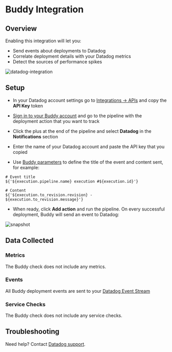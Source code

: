# Buddy Integration

## Overview

Enabling this integration will let you:

- Send events about deployments to Datadog
- Correlate deployment details with your Datadog metrics
- Detect the sources of performance spikes

![datadog-integration][1]

## Setup

- In your Datadog account settings go to [Integrations -> APIs][2] and copy the **API Key** token

- [Sign in to your Buddy account][3] and go to the pipeline with the deployment action that you want to track

- Click the plus at the end of the pipeline and select **Datadog** in the **Notifications** section

- Enter the name of your Datadog account and paste the API key that you copied

- Use [Buddy parameters][4] to define the title of the event and content sent, for example:

```text
# Event title
${'${execution.pipeline.name} execution #${execution.id}'}

# Content
${'${execution.to_revision.revision} - ${execution.to_revision.message}'}
```

- When ready, click **Add action** and run the pipeline. On every successful deployment, Buddy will send an event to Datadog:

![snapshot][5]

## Data Collected

### Metrics

The Buddy check does not include any metrics.

### Events

All Buddy deployment events are sent to your [Datadog Event Stream][6]

### Service Checks

The Buddy check does not include any service checks.

## Troubleshooting

Need help? Contact [Datadog support][7].

[1]: https://raw.githubusercontent.com/DataDog/integrations-extras/master/buddy/images/datadog-integration.png
[2]: https://app.datadoghq.com/account/settings#api
[3]: https://app.buddy.works/login
[4]: https://buddy.works/knowledge/deployments/what-parameters-buddy-use
[5]: https://raw.githubusercontent.com/DataDog/integrations-extras/master/buddy/images/snapshot.png
[6]: https://docs.datadoghq.com/events
[7]: https://docs.datadoghq.com/help
